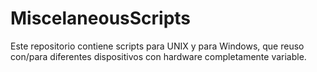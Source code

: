 # MiscelaneousScripts
Este repositorio contiene scripts para UNIX y para Windows, que reuso con/para diferentes dispositivos con hardware completamente variable.
